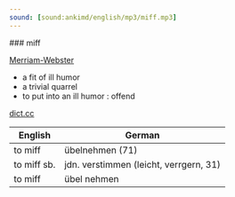 ```yaml
---
sound: [sound:ankimd/english/mp3/miff.mp3]
---
```


\### miff

[Merriam-Webster](https://www.merriam-webster.com/dictionary/miff)

- a fit of ill humor
- a trivial quarrel
- to put into an ill humor : offend

[dict.cc](https://www.dict.cc/miff)

| English        | German       |
| -------------- | ------------ |
| to miff | übelnehmen (71) |
| to miff sb. | jdn. verstimmen (leicht, verrgern, 31) |
| to miff | übel nehmen |
